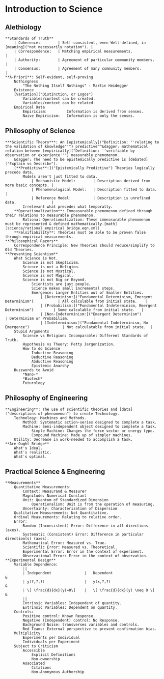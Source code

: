 # Introduction to Science



## Alethiology

	**Standards of Truth**
		| Coherence:		| Self-consistent, even Well-defined, in [meaning]("not necessarily notation").	|
		| Correspondence:	| Matching empirical measurements.												|
		| Authority:		| Agreement of particular community members.									|
		| Consensus:		| Agreement of many community members.											|
	**A-Priori**: Self-evident, self-proving
		Nothingness
			"The Nothing Itself Nothings" - Martin Heidegger
		Existence
		[Variation]("Distinction, or Logos")
			Variables/context can be created.
			Variables/context can be related.
		Empirical Data
			Empiricism:			Information is derived from senses.
			Naive Empiricism:	Information is only the senses.


## Philosophy of Science

	***Scientific Theory***: An [epistemically]("Definition: ''relating to the validation of knowledge''") predictive^^&dagger; mathematical relation between [empirically]("Definition: ''verifiable by observation or experience''") measurable phenomenon.
		&dagger; The need to be epistemically predictive is [debated]("Explain vs Describe").
		[**Predictive**:]("Epistemically Predictive") Theories logically precede data.
			Models aren't just fitted to data.
				| Mechanistic Model:		| Description derived from more basic concepts.	|
				| Phenomenological Model:	| Description fitted to data.					|
				| Reference Model:			| Description is unrefined data.				|
			Irrelevant what precedes what temporally.
		**Operationalization**: Immeasurable phenomenon defined through their relations to measurable phenomenon.
			Rational Operationalization: These immeasurable phenomenon must be represented & defined mathematically.[math](science/rational_empirical_bridge.eqn.xml)
		**Falsifiability**: Theories must be able to be proven false through empirical measurements.	
	**Philosophical Razors**
		Correspondence Principle: New Theories should reduce/simplify to Old Theories.
	**Preventing Scientism**
		What Science is Not.
			Science is not Skepticism.
			Science is not a Religion. 
			Science is not Mystical.
			Science is not Magical.
			Science is not Big or Beyond.
				Scientists are just people.
				Science makes small incremental steps. 
				Emergence: Larger Entities out of Smaller Entities.
					| [Determinism:]("Fundamental Determinism, Emergent Determinism")			| All calculable from initial state.	|
					| [Probabilism:]("Fundamental Indeterminism, Emergent Determinism")			| Some calculable from initial state.	|
					| [Non-Indeterminism:]("Emergent Determinism")								| Determinism or Probabilism.			|
					| [Indeterminism:]("Fundamental Indeterminism, No Emergence")				| Not calculatable from initial state.	|
		Stupid Arguments
			Science vs Religion: Incomparable: Different Standards of Truth.
			Hypothesis vs Theory: Petty Jargonization. 
			How to do Science
				Inductive Reasoning
				Deductive Reasoning
				Abductive Reasoning
				Epistemic Anarchy
		Buzzwords to Avoid
			*Nano-*
			*Biotech*
			Futurology


## Philosophy of Engineering

	**Engineering**: The use of scientific theories and [data]("descriptions of phenomenon") to create Technology.
		Technology: Machines and Methods.
			Method: Systematic action-series designed to complete a task.
			Machine: Semi-independent object designed to complete a task.
				Simple Machine: Changes the force vector or energy type.
				Compound Machine: Made up of simpler machines.
		Utility: Decrease in work-needed to accomplish a task.
	**Are-Ought Bridge**
		What's Ideal.
		What's realistic. 
		What's optimal.


## Practical Science & Engineering

	**Measurements**
		Quantitative Measurements:
			Context: Measurand & Measurer
			Magnitude: Numerical Constant
			Unit: Quantum of Standardized Dimension
				Operationalism: Unit is from the operation of measuring.
			Uncertainty: Characterization of Dispersion
		Qualitative Measurements: Not Quantitative.
		Ordinal Measurements: Relating to relative order.
		Error:
			Random (Inconsistent) Error: Difference in all directions (axes).
			Systematic (Consistent) Error: Difference in particular direction(s) (axes).
			Mathematical Error: Measured vs. True.
			Scientific Error: Measured vs. Theoretical.
			Experimental Error: Error in the context of experiment.
			Observational Error: Error in the context of observation.
	**Experimental Design**
		Variable Dependence:
			||
			| Independent				|	Dependent						&
			| y(?,?,?)					|	y(x,?,?)						&
			| \[ \frac{d}{dx}(y)=0\]	|	\[ \frac{d}{dx}(y) \neq 0 \]	&
			||
			Intrinsic Variables: Independent of quantity.
			Extrinsic Variables: Dependent on quantity.
		Controls:
			Positive control: Known Response.
			Negative (Independent) control: No Response.
			Background Noise: transverses variables and controls.
			Red Teams: External perspective to prevent confirmation bias.
		Multiplicity
			Experiments per Individual
			Individuals per Experiment
		Subject to Criticism
			Accessible
				Explicit Definitions
				Non-ownership
			Associated
				Citations
				Non-Anonymous Authorship



